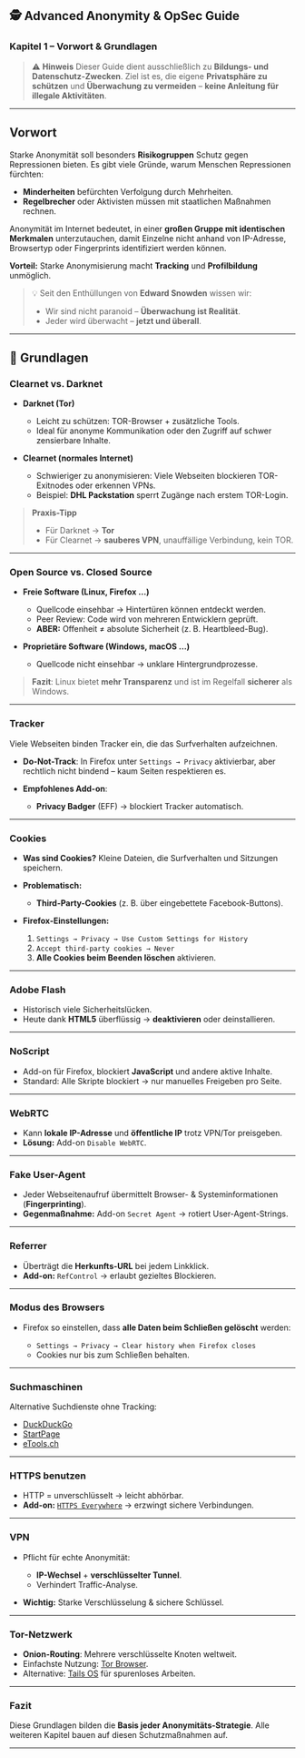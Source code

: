 ## 🕵️ Advanced Anonymity & OpSec Guide

### Kapitel 1 – Vorwort & Grundlagen

> ⚠️ **Hinweis**
> Dieser Guide dient ausschließlich zu **Bildungs- und Datenschutz-Zwecken**.
> Ziel ist es, die eigene **Privatsphäre zu schützen** und **Überwachung zu vermeiden** –
> **keine Anleitung für illegale Aktivitäten**.

---

## Vorwort

Starke Anonymität soll besonders **Risikogruppen** Schutz gegen Repressionen bieten.
Es gibt viele Gründe, warum Menschen Repressionen fürchten:

* **Minderheiten** befürchten Verfolgung durch Mehrheiten.
* **Regelbrecher** oder Aktivisten müssen mit staatlichen Maßnahmen rechnen.

Anonymität im Internet bedeutet, in einer **großen Gruppe mit identischen Merkmalen** unterzutauchen,
damit Einzelne nicht anhand von IP-Adresse, Browsertyp oder Fingerprints identifiziert werden können.

**Vorteil:**
Starke Anonymisierung macht **Tracking** und **Profilbildung** unmöglich.

> 💡 Seit den Enthüllungen von **Edward Snowden** wissen wir:
>
> * Wir sind nicht paranoid – **Überwachung ist Realität**.
> * Jeder wird überwacht – **jetzt und überall**.

---

## 🏁 Grundlagen

### Clearnet vs. Darknet

* **Darknet (Tor)**

  * Leicht zu schützen: TOR-Browser + zusätzliche Tools.
  * Ideal für anonyme Kommunikation oder den Zugriff auf schwer zensierbare Inhalte.
* **Clearnet (normales Internet)**

  * Schwieriger zu anonymisieren:
    Viele Webseiten blockieren TOR-Exitnodes oder erkennen VPNs.
  * Beispiel: **DHL Packstation** sperrt Zugänge nach erstem TOR-Login.

> **Praxis-Tipp**
>
> * Für Darknet → **Tor**
> * Für Clearnet → **sauberes VPN**, unauffällige Verbindung, kein TOR.

---

### Open Source vs. Closed Source

* **Freie Software (Linux, Firefox …)**

  * Quellcode einsehbar → Hintertüren können entdeckt werden.
  * Peer Review: Code wird von mehreren Entwicklern geprüft.
  * **ABER:** Offenheit ≠ absolute Sicherheit (z. B. Heartbleed-Bug).
* **Proprietäre Software (Windows, macOS …)**

  * Quellcode nicht einsehbar → unklare Hintergrundprozesse.

> **Fazit**:
> Linux bietet **mehr Transparenz** und ist im Regelfall **sicherer** als Windows.

---

### Tracker

Viele Webseiten binden Tracker ein, die das Surfverhalten aufzeichnen.

* **Do-Not-Track**: In Firefox unter `Settings → Privacy` aktivierbar,
  aber rechtlich nicht bindend – kaum Seiten respektieren es.
* **Empfohlenes Add-on**:

  * **Privacy Badger** (EFF) → blockiert Tracker automatisch.

---

### Cookies

* **Was sind Cookies?**
  Kleine Dateien, die Surfverhalten und Sitzungen speichern.
* **Problematisch:**

  * **Third-Party-Cookies** (z. B. über eingebettete Facebook-Buttons).
* **Firefox-Einstellungen:**

  1. `Settings → Privacy → Use Custom Settings for History`
  2. `Accept third-party cookies → Never`
  3. **Alle Cookies beim Beenden löschen** aktivieren.

---

### Adobe Flash

* Historisch viele Sicherheitslücken.
* Heute dank **HTML5** überflüssig → **deaktivieren** oder deinstallieren.

---

### NoScript

* Add-on für Firefox, blockiert **JavaScript** und andere aktive Inhalte.
* Standard: Alle Skripte blockiert → nur manuelles Freigeben pro Seite.

---

### WebRTC

* Kann **lokale IP-Adresse** und **öffentliche IP** trotz VPN/Tor preisgeben.
* **Lösung:** Add-on `Disable WebRTC`.

---

### Fake User-Agent

* Jeder Webseitenaufruf übermittelt Browser- & Systeminformationen (**Fingerprinting**).
* **Gegenmaßnahme:** Add-on `Secret Agent` → rotiert User-Agent-Strings.

---

### Referrer

* Überträgt die **Herkunfts-URL** bei jedem Linkklick.
* **Add-on:** `RefControl` → erlaubt gezieltes Blockieren.

---

### Modus des Browsers

* Firefox so einstellen, dass **alle Daten beim Schließen gelöscht** werden:

  * `Settings → Privacy → Clear history when Firefox closes`
  * Cookies nur bis zum Schließen behalten.

---

### Suchmaschinen

Alternative Suchdienste ohne Tracking:

* [DuckDuckGo](https://duckduckgo.com/)
* [StartPage](https://www.startpage.com/)
* [eTools.ch](https://www.etools.ch/)

---

### HTTPS benutzen

* HTTP = unverschlüsselt → leicht abhörbar.
* **Add-on:** [`HTTPS Everywhere`](https://www.eff.org/https-everywhere)
  → erzwingt sichere Verbindungen.

---

### VPN

* Pflicht für echte Anonymität:

  * **IP-Wechsel** + **verschlüsselter Tunnel**.
  * Verhindert Traffic-Analyse.
* **Wichtig:** Starke Verschlüsselung & sichere Schlüssel.

---

### Tor-Netzwerk

* **Onion-Routing**: Mehrere verschlüsselte Knoten weltweit.
* Einfachste Nutzung: [Tor Browser](https://www.torproject.org/).
* Alternative: [Tails OS](https://tails.boum.org/) für spurenloses Arbeiten.

---

### Fazit

Diese Grundlagen bilden die **Basis jeder Anonymitäts-Strategie**.
Alle weiteren Kapitel bauen auf diesen Schutzmaßnahmen auf.

---
